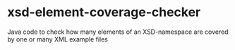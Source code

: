 # xsd-element-coverage-checker
Java code to check how many elements of an XSD-namespace are covered by one or many XML example files
